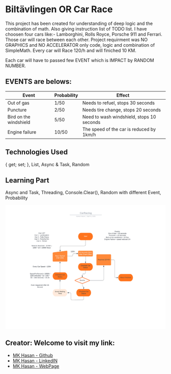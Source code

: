 # Biltävlingen OR Car Race
This project has been created for understanding of deep logic and the combination of math. Also giving instruction list of TODO list. I have choosen four cars like:- Lamborghini, Rolls Royce, Porsche 911 and Ferrari. Those car will race between each other. Project requirment was NO GRAPHICS and NO ACCELERATOR only code, logic and combination of SimpleMath. Every car will Race 120/h and will finiched 10 KM.

Each car will have to passed few EVENT which is IMPACT by RANDOM NUMBER. 

## EVENTS are belows:
|   Event     |   Probability    |Effect|
|-----|--------|-------|
|Out of gas |   1/50   | Needs to refuel, stops 30 seconds
|Puncture |   2/50   | Needs tire change, stops 20 seconds
|Bird on the windshield |  5/50   |  Need to wash windshield, stops 10 seconds
|Engine failure |    10/50     |  The speed of the car is reduced by 1km/h

## Technologies Used
{ get; set; }, List, Async & Task, Random 

## Learning Part
Async and Task, Threading, Console.Clear(), Random with different Event, Probability

![Diagram of Car Racing](CarRacing.jpeg)

## Creator: Welcome to visit my link:

- [MK Hasan - Github](https://github.com/chasmkhasan)
- [MK Hasan - LinkedIN](linkedin.com/in/md-kamrul-hasan-b72b1931)
- [MK Hasan - WebPage](chasmkhasan.github.io/Dynamic-CV/)
